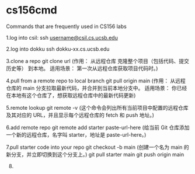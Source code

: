# cs156cmd
Commands that are frequently used in CS156 labs

1.log into csil:
ssh username@csil.cs.ucsb.edu

2.log into dokku
ssh dokku-xx.cs.ucsb.edu

3.clone a repo
git clone url
(作用： 从远程仓库 克隆整个项目（包括代码、提交历史等） 到本地。
适用场景： 第一次从远程仓库获取项目代码时。)

4.pull from a remote repo to local branch
git pull origin main
(作用： 从远程仓库的 main 分支拉取最新代码，并合并到当前本地分支中。
适用场景： 你已经在本地有这个仓库了，想获取远程仓库中的最新代码更新)

5.remote lookup
git remote -v
(这个命令会列出所有当前项目中配置的远程仓库及其对应的 URL，并且显示每个远程仓库的 fetch 和 push 地址。)

6.add remote repo
git remote add starter paste-url-here
(给当前 Git 仓库添加一个新的远程仓库，名字叫 starter，地址是 paste-url-here。)

7.pull starter code into your repo
git checkout -b main   (创建一个名为 main 的新分支，并立即切换到这个分支上。)
git pull starter main
git push origin main

8.
